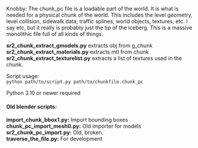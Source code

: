 Knobby:
The chunk_pc file is a loadable part of the world. It is what is needed for a physical chunk of the world. This includes the level geometry, level collision, sidewalk data, traffic splines, world objects, textures, etc. I say etc, but it really is probably just the tip of the iceberg. This is a massive monolithic file full of all kinds of things.



**sr2_chunk_extract_gmodels.py** extracts obj from g_chunk  
**sr2_chunk_extract_materials.py** extracts mtl from chunk  
**sr2_chunk_extract_texturelist.py** extracts a list of textures used in the chunk.

Script usage:  
```python path/to/script.py path/to/chunkfile.chunk_pc```

Python 3.10 or newer required



#### Old blender scripts: 
**import_chunk_bbox1.py:**    Import bounding boxes  
**chunk_pc_import_mesh0.py:**    Old importer for models  
**sr2_chunk_pc_import.py:**    Old, broken.  
**traverse_the_file.py:**    For development   
